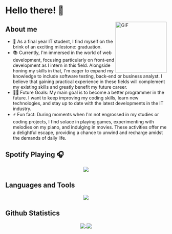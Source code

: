 # Hello there! 👋

<img align="right" alt="GIF" height="160px" src="https://media.giphy.com/media/VbnUQpnihPSIgIXuZv/giphy.gif" />

## About me
- :school: As a final year IT student, I find myself on the brink of an exciting milestone: graduation.
- 📚 Currently, I'm immersed in the world of web development, focusing particularly on front-end development as I intern in this field. Alongside honing my skills in that, I'm eager to expand my knowledge to include software testing, back-end or business analyst. I believe that gaining practical experience in these fields will complement my existing skills and greatly benefit my future career.
- 💪🏼 Future Goals: My main goal is to become a better programmer in the future. I want to keep improving my coding skills, learn new technologies, and stay up to date with the latest developments in the IT industry.
- ⚡ Fun fact: During moments when I'm not engrossed in my studies or coding projects, I find solace in playing games, experimenting with melodies on my piano, and indulging in movies. These activities offer me a delightful escape, providing a chance to unwind and recharge amidst the demands of daily life.




## Spotify Playing 🎧

<p align="center">
  <img src="https://spotify-github-profile.vercel.app/api/view?uid=31hadefsewwk5c2iklh6xd7chl4e&cover_image=true&theme=default&show_offline=true&background_color=121212&interchange=true&bar_color=53b14f&bar_color_cover=false" >
</p>
  



## Languages and Tools 
<p align="center">
  <a href="https://skillicons.dev">
    <img src="https://skillicons.dev/icons?i=html,css,javascript,typescript,bootstrap,jquery,react,redux,materialui,dotnet,cs,java,py&perline=14" />
  </a>
</p>

## Github Statistics 
  
<div align="center"> 
     <a href="">
      <img align="center" src="https://github-readme-stats-sigma-five.vercel.app/api?username=nieyim&show_icons=true&include_all_commits=true&count_private=true&theme=react&line_height=40" />
    </a>
    <a href="">
      <img align="center" src="https://github-readme-stats.vercel.app/api/top-langs/?username=nieyim&theme=react&line_height=40&hide=css"/>
    </a>
</div


